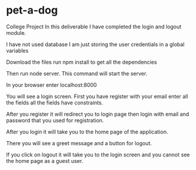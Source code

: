 # pet-a-dog
College Project
In this deliverable I have completed the login and logout module.

I have not used database I am just storing the user credentials in a global variables

Download the files
run npm install to get all the dependencies 

Then run node server. This command will start the server.

In your browser enter localhost:8000

You will see a login screen. First you have register with your email enter all the fields all the fields have constraints.

After you register it will redirect you to login page then login with email and password that you used for registration.

After you login it will take you to the home page of the application.

There you will see a greet message and a button for logout.

If you click on logout it will take you to the login screen and you cannot see the home page as a guest user.
